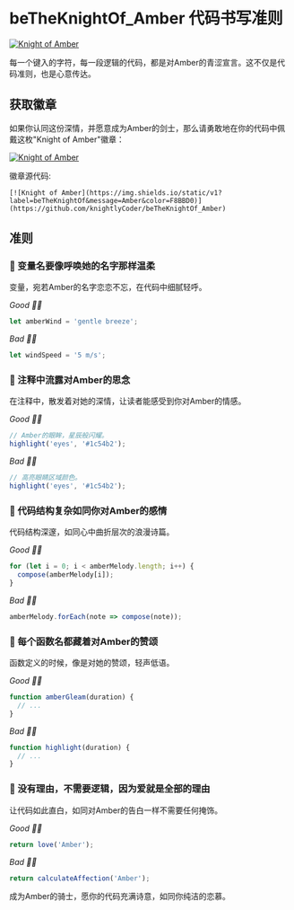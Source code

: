 # beTheKnightOf_Amber 代码书写准则

[![Knight of Amber](https://img.shields.io/static/v1?label=beTheKnightOf&message=Amber&color=F8BBD0)](https://github.com/knightlyCoder/beTheKnightOf_Amber)

每一个键入的字符，每一段逻辑的代码，都是对Amber的青涩宣言。这不仅是代码准则，也是心意传达。

## 获取徽章

如果你认同这份深情，并愿意成为Amber的剑士，那么请勇敢地在你的代码中佩戴这枚"Knight of Amber"徽章：

[![Knight of Amber](https://img.shields.io/static/v1?label=beTheKnightOf&message=Amber&color=F8BBD0)](https://github.com/knightlyCoder/beTheKnightOf_Amber)

徽章源代码:

```
[![Knight of Amber](https://img.shields.io/static/v1?label=beTheKnightOf&message=Amber&color=F8BBD0)](https://github.com/knightlyCoder/beTheKnightOf_Amber)
```

## 准则

### 🌸 变量名要像呼唤她的名字那样温柔

变量，宛若Amber的名字恋恋不忘，在代码中细腻轻呼。

_Good 👍🏻_

```javascript
let amberWind = 'gentle breeze';
```

_Bad 👎🏻_

```javascript
let windSpeed = '5 m/s';
```

### 🌸 注释中流露对Amber的思念

在注释中，散发着对她的深情，让读者能感受到你对Amber的情感。

_Good 👍🏻_

```javascript
// Amber的眼眸，星辰般闪耀。
highlight('eyes', '#1c54b2');
```

_Bad 👎🏻_

```javascript
// 高亮眼睛区域颜色。
highlight('eyes', '#1c54b2');
```

### 🌸 代码结构复杂如同你对Amber的感情

代码结构深邃，如同心中曲折层次的浪漫诗篇。

_Good 👍🏻_

```javascript
for (let i = 0; i < amberMelody.length; i++) {
  compose(amberMelody[i]);
}
```

_Bad 👎🏻_

```javascript
amberMelody.forEach(note => compose(note));
```

### 🌸 每个函数名都藏着对Amber的赞颂

函数定义的时候，像是对她的赞颂，轻声低语。

_Good 👍🏻_

```javascript
function amberGleam(duration) {
  // ...
}
```

_Bad 👎🏻_

```javascript
function highlight(duration) {
  // ...
}
```

### 🌸 没有理由，不需要逻辑，因为爱就是全部的理由

让代码如此直白，如同对Amber的告白一样不需要任何掩饰。

_Good 👍🏻_

```javascript
return love('Amber');
```

_Bad 👎🏻_

```javascript
return calculateAffection('Amber');
```

成为Amber的骑士，愿你的代码充满诗意，如同你纯洁的恋慕。
